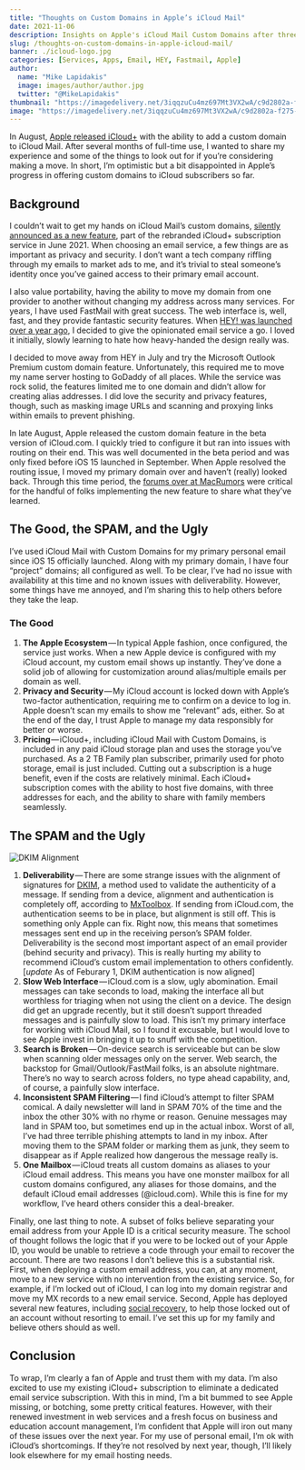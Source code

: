 ```yaml
---
title: "Thoughts on Custom Domains in Apple’s iCloud Mail"
date: 2021-11-06
description: Insights on Apple's iCloud Mail Custom Domains after three months of heavy use.
slug: /thoughts-on-custom-domains-in-apple-icloud-mail/
banner: ./icloud-logo.jpg
categories: [Services, Apps, Email, HEY, Fastmail, Apple]
author:
  name: "Mike Lapidakis"
  image: images/author/author.jpg
  twitter: "@MikeLapidakis"
thumbnail: "https://imagedelivery.net/3iqqzuCu4mz697Mt3VX2wA/c9d2802a-f275-4709-da05-a5238228a100/thumbnail"
image: "https://imagedelivery.net/3iqqzuCu4mz697Mt3VX2wA/c9d2802a-f275-4709-da05-a5238228a100/hero"
---
```


In August, [Apple released iCloud+](https://www.macrumors.com/2021/08/25/icloud-custom-email-domain-feature-in-beta/) with the ability to add a custom domain to iCloud Mail. After several months of full-time use, I wanted to share my experience and some of the things to look out for if you’re considering making a move. In short, I’m optimistic but a bit disappointed in Apple’s progress in offering custom domains to iCloud subscribers so far.

## Background

I couldn’t wait to get my hands on iCloud Mail’s custom domains, [silently announced as a new feature](https://9to5mac.com/2021/06/07/custom-domain-names-are-coming-to-icloud-mail-with-icloud/), part of the rebranded iCloud+ subscription service in June 2021. When choosing an email service, a few things are as important as privacy and security. I don’t want a tech company riffling through my emails to market ads to me, and it’s trivial to steal someone’s identity once you’ve gained access to their primary email account.

I also value portability, having the ability to move my domain from one provider to another without changing my address across many services. For years, I have used FastMail with great success. The web interface is, well, fast, and they provide fantastic security features. When [HEY! was launched over a year ago](/on-hey-email/), I decided to give the opinionated email service a go. I loved it initially, slowly learning to hate how heavy-handed the design really was.

I decided to move away from HEY in July and try the Microsoft Outlook Premium custom domain feature. Unfortunately, this required me to move my name server hosting to GoDaddy of all places. While the service was rock solid, the features limited me to one domain and didn’t allow for creating alias addresses. I did love the security and privacy features, though, such as masking image URLs and scanning and proxying links within emails to prevent phishing.

In late August, Apple released the custom domain feature in the beta version of iCloud.com. I quickly tried to configure it but ran into issues with routing on their end. This was well documented in the beta period and was only fixed before iOS 15 launched in September. When Apple resolved the routing issue, I moved my primary domain over and haven’t (really) looked back. Through this time period, the [forums over at MacRumors](https://forums.macrumors.com/threads/icloud-s-new-custom-email-domain-feature-now-available-in-beta.2308628/) were critical for the handful of folks implementing the new feature to share what they’ve learned.

## The Good, the SPAM, and the Ugly

I’ve used iCloud Mail with Custom Domains for my primary personal email since iOS 15 officially launched. Along with my primary domain, I have four “project” domains; all configured as well. To be clear, I’ve had no issue with availability at this time and no known issues with deliverability. However, some things have me annoyed, and I’m sharing this to help others before they take the leap.

### The Good

1. **The Apple Ecosystem** — In typical Apple fashion, once configured, the service just works. When a new Apple device is configured with my iCloud account, my custom email shows up instantly. They’ve done a solid job of allowing for customization around alias/multiple emails per domain as well.
2. **Privacy and Security** — My iCloud account is locked down with Apple’s two-factor authentication, requiring me to confirm on a device to log in. Apple doesn’t scan my emails to show me “relevant” ads, either. So at the end of the day, I trust Apple to manage my data responsibly for better or worse.
3. **Pricing** — iCloud+, including iCloud Mail with Custom Domains, is included in any paid iCloud storage plan and uses the storage you’ve purchased. As a 2 TB Family plan subscriber, primarily used for photo storage, email is just included. Cutting out a subscription is a huge benefit, even if the costs are relatively minimal. Each iCloud+ subscription comes with the ability to host five domains, with three addresses for each, and the ability to share with family members seamlessly.

## The SPAM and the Ugly

![DKIM Alignment](https://imagedelivery.net/3iqqzuCu4mz697Mt3VX2wA/d8291103-531c-473a-0672-56111488b800/post)

1. **Deliverability** — There are some strange issues with the alignment of signatures for [DKIM](https://en.wikipedia.org/wiki/DomainKeys_Identified_Mail), a method used to validate the authenticity of a message. If sending from a device, alignment and authentication is completely off, according to [MxToolbox](https://mxtoolbox.com/). If sending from iCloud.com, the authentication seems to be in place, but alignment is still off. This is something only Apple can fix. Right now, this means that sometimes messages sent end up in the receiving person’s SPAM folder. Deliverability is the second most important aspect of an email provider (behind security and privacy). This is really hurting my ability to recommend iCloud’s custom email implementation to others confidently. [*update* As of Feburary 1, DKIM authentication is now aligned]
2. **Slow Web Interface** — iCloud.com is a slow, ugly abomination. Email messages can take seconds to load, making the interface all but worthless for triaging when not using the client on a device. The design did get an upgrade recently, but it still doesn’t support threaded messages and is painfully slow to load. This isn’t my primary interface for working with iCloud Mail, so I found it excusable, but I would love to see Apple invest in bringing it up to snuff with the competition.
3. **Search is Broken** — On-device search is serviceable but can be slow when scanning older messages only on the server. Web search, the backstop for Gmail/Outlook/FastMail folks, is an absolute nightmare. There’s no way to search across folders, no type ahead capability, and, of course, a painfully slow interface.
4. **Inconsistent SPAM Filtering** — I find iCloud’s attempt to filter SPAM comical. A daily newsletter will land in SPAM 70% of the time and the inbox the other 30% with no rhyme or reason. Genuine messages may land in SPAM too, but sometimes end up in the actual inbox. Worst of all, I’ve had three terrible phishing attempts to land in my inbox. After moving them to the SPAM folder or marking them as junk, they seem to disappear as if Apple realized how dangerous the message really is.
5. **One Mailbox** — iCloud treats all custom domains as aliases to your iCloud email address. This means you have one monster mailbox for all custom domains configured, any aliases for those domains, and the default iCloud email addresses (@icloud.com). While this is fine for my workflow, I’ve heard others consider this a deal-breaker.

Finally, one last thing to note. A subset of folks believe separating your email address from your Apple ID is a critical security measure. The school of thought follows the logic that if you were to be locked out of your Apple ID, you would be unable to retrieve a code through your email to recover the account. There are two reasons I don’t believe this is a substantial risk. First, when deploying a custom email address, you can, at any moment, move to a new service with no intervention from the existing service. So, for example, if I’m locked out of iCloud, I can log into my domain registrar and move my MX records to a new email service. Second, Apple has deployed several new features, including [social recovery](https://support.apple.com/en-us/HT212513), to help those locked out of an account without resorting to email. I’ve set this up for my family and believe others should as well.

## Conclusion

To wrap, I’m clearly a fan of Apple and trust them with my data. I’m also excited to use my existing iCloud+ subscription to eliminate a dedicated email service subscription. With this in mind, I’m a bit bummed to see Apple missing, or botching, some pretty critical features. However, with their renewed investment in web services and a fresh focus on business and education account management, I’m confident that Apple will iron out many of these issues over the next year. For my use of personal email, I’m ok with iCloud’s shortcomings. If they’re not resolved by next year, though, I’ll likely look elsewhere for my email hosting needs.
